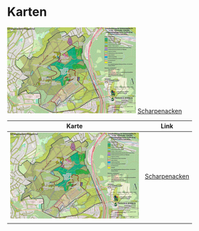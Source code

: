 # Karten
![Scharpenacken](/docs/Scharpenacken.jpg)
[Scharpenacken](https://maptal.github.io/Scharpenacken/)

| Karte | Link |
|-----|---------------|
|     ![Scharpenacken](/docs/Scharpenacken.jpg)|[Scharpenacken](https://maptal.github.io/Scharpenacken/)               |
|     |               |
